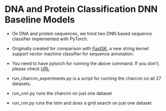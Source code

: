# DNA and Protein Classification DNN Baseline Models

+ On DNA and protein sequences, we tried two DNN based sequence  classifier implemented with PyTorch. 

+ Originally created for comparison with [FastSK](https://github.com/QData/FastSK), a new string kernel support vector machine classifier for sequence annotation.

+ You need to have pytorch for running the above command. If you don't, please check [URL](https://pytorch.org/get-started/locally/)

+ run_charcnn_experiments.py is a script for running the charcnn on all 27 datasets.
+ run_cnn.py runs the charcnn on just one dataset

+ run_rnn.py runs the lstm and does a grid search on just one dataset